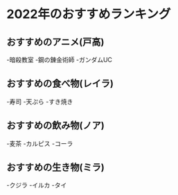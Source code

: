 # 2022年のおすすめランキング


## おすすめのアニメ(戸高)

-暗殺教室
-鋼の錬金術師
-ガンダムUC


## おすすめの食べ物(レイラ)

-寿司
-天ぷら
-すき焼き


## おすすめの飲み物(ノア)

-麦茶
-カルピス
-コーラ


## おすすめの生き物(ミラ)

-クジラ
-イルカ
-タイ



